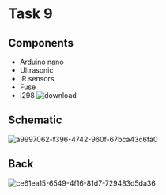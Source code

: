 # Task 9

## Components
- Arduino nano
- Ultrasonic
- IR sensors
- Fuse
- i298 ![download](https://github.com/MarwanKenawy/Group2/assets/69699199/efc29303-1f8c-4f61-aa12-991cf2257b8e)

## Schematic
![a9997062-f396-4742-960f-67bca43c6fa0](https://github.com/MarwanKenawy/Group2/assets/69699199/b08c10a5-70c8-4cc2-88cf-b97aaff46204)
## Back
![ce61ea15-6549-4f16-81d7-729483d5da36](https://github.com/MarwanKenawy/Group2/assets/69699199/7f3a6ef4-c852-43e0-9cca-6392ae876a87)
